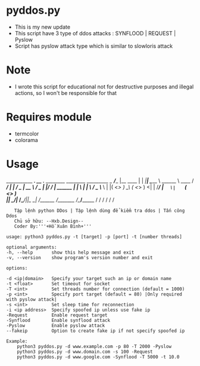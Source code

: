 # pyddos.py

* This is my new update 
* This script have 3 type of ddos attacks : SYNFLOOD | REQUEST | Pyslow
* Script has pyslow attack type which is similar to slowloris attack

# Note
* I wrote this script for educational not for destructive purposes and illegal actions, so I won't be responsible for that  


# Requires module
* termcolor
* colorama



# Usage
       
___________   ___.           __   .__          ________  ________          _________
\__    ___/___\_ |__   ____ |  | _|__|         \______ \ \______ \   ____ /   _____/
  |    | /  _ \| __ \ /  _ \|  |/ /  |  ______  |    |  \ |    |  \ /  _ \\_____  \ 
  |    |(  <_> ) \_\ (  <_> )    <|  | /_____/  |    `   \|    `   (  <_> )        \
  |____| \____/|___  /\____/|__|_ \__|         /_______  /_______  /\____/_______  /
                   \/            \/                    \/        \/              \/          
                                                               
       Tập lệnh python DDos | Tập lệnh dùng để kiểm tra ddos | Tấn công Ddos         
       Chủ sở hữu: --Hxb.Design--                                                
       Coder By:'''+Hồ Xuân Bình+''' 

    usage: python3 pyddos.py -t [target] -p [port] -t [number threads]

    optional arguments:
    -h, --help       show this help message and exit
    -v, --version    show program's version number and exit

    options:

    -d <ip|domain>   Specify your target such an ip or domain name
    -t <float>       Set timeout for socket
    -T <int>         Set threads number for connection (default = 1000)
    -p <int>         Specify port target (default = 80) |Only required with pyslow attack|
    -s <int>         Set sleep time for reconnection
    -i <ip address>  Specify spoofed ip unless use fake ip
    -Request         Enable request target
    -Synflood        Enable synflood attack
    -Pyslow          Enable pyslow attack
    --fakeip         Option to create fake ip if not specify spoofed ip

    Example:
        python3 pyddos.py -d www.example.com -p 80 -T 2000 -Pyslow
        python3 pyddos.py -d www.domain.com -s 100 -Request
        python3 pyddos.py -d www.google.com -Synflood -T 5000 -t 10.0

